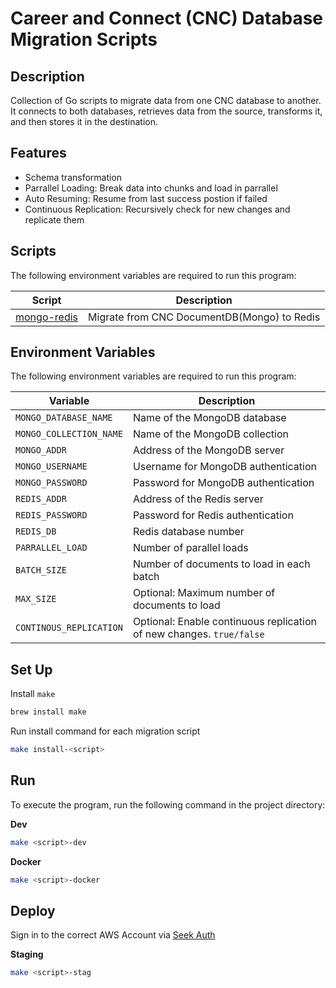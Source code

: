 # Career and Connect (CNC) Database Migration Scripts

## Description

Collection of Go scripts to migrate data from one CNC database to another.
It connects to both databases, retrieves data from the source, transforms it, and then stores it in the destination.

## Features

- Schema transformation
- Parrallel Loading: Break data into chunks and load in parrallel
- Auto Resuming: Resume from last success postion if failed
- Continuous Replication: Recursively check for new changes and replicate them

## Scripts

The following environment variables are required to run this program:

| Script                       | Description                                 |
| ---------------------------- | ------------------------------------------- |
| [mongo-redis](./mongo-redis) | Migrate from CNC DocumentDB(Mongo) to Redis |

## Environment Variables

The following environment variables are required to run this program:

| Variable                | Description                                                          |
| ----------------------- | -------------------------------------------------------------------- |
| `MONGO_DATABASE_NAME`   | Name of the MongoDB database                                         |
| `MONGO_COLLECTION_NAME` | Name of the MongoDB collection                                       |
| `MONGO_ADDR`            | Address of the MongoDB server                                        |
| `MONGO_USERNAME`        | Username for MongoDB authentication                                  |
| `MONGO_PASSWORD`        | Password for MongoDB authentication                                  |
| `REDIS_ADDR`            | Address of the Redis server                                          |
| `REDIS_PASSWORD`        | Password for Redis authentication                                    |
| `REDIS_DB`              | Redis database number                                                |
| `PARRALLEL_LOAD`        | Number of parallel loads                                             |
| `BATCH_SIZE`            | Number of documents to load in each batch                            |
| `MAX_SIZE`              | Optional: Maximum number of documents to load                        |
| `CONTINOUS_REPLICATION` | Optional: Enable continuous replication of new changes. `true/false` |

## Set Up

Install `make`

```sh
brew install make
```

Run install command for each migration script

```sh
make install-<script>
```

## Run

To execute the program, run the following command in the project directory:

**Dev**

```sh
make <script>-dev
```

**Docker**

```sh
make <script>-docker
```

## Deploy

Sign in to the correct AWS Account via [Seek Auth](https://github.com/SEEK-Jobs/aws-auth-bash)

**Staging**

```sh
make <script>-stag
```
